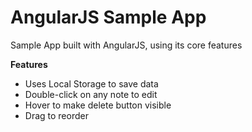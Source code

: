 AngularJS Sample App
=============

Sample App built with AngularJS, using its core features

**Features**

+ Uses Local Storage to save data
+ Double-click on any note to edit
+ Hover to make delete button visible
+ Drag to reorder
